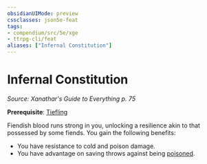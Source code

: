 ```yaml
---
obsidianUIMode: preview
cssclasses: json5e-feat
tags:
- compendium/src/5e/xge
- ttrpg-cli/feat
aliases: ["Infernal Constitution"]
---
```

# Infernal Constitution
*Source: Xanathar's Guide to Everything p. 75*  

**Prerequisite**: [Tiefling](compendium/races/tiefling.md)

Fiendish blood runs strong in you, unlocking a resilience akin to that possessed by some fiends. You gain the following benefits:

- You have resistance to cold and poison damage.  
- You have advantage on saving throws against being [poisoned](/compendium/rules/conditions.md#poisoned).